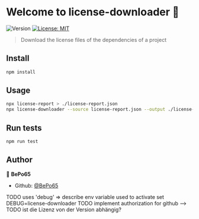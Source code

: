# Welcome to license-downloader 👋
![Version](https://img.shields.io/badge/version-0.0.0-blue.svg?cacheSeconds=2592000)
[![License: MIT](https://img.shields.io/badge/License-MIT-yellow.svg)](#)

> Download the license files of the dependencies of a project

## Install

```sh
npm install
```

## Usage

```sh
npx license-report > ./license-report.json
npx license-downloader --source license-report.json --output ./license-files
```

## Run tests

```sh
npm run test
```

## Author

👤 **BePo65**

* Github: [@BePo65](https://github.com/BePo65)



TODO uses 'debug' => describe env variable used to activate
set DEBUG=license-downloader
TODO implement authorization for github -->
TODO ist die Lizenz von der Version abhängig?
